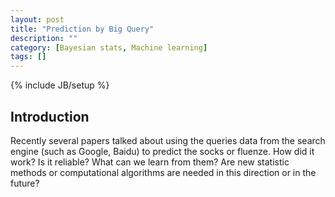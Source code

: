 ```yaml
---
layout: post
title: "Prediction by Big Query"
description: ""
category: [Bayesian stats, Machine learning]
tags: []
---
```

{% include JB/setup %}

## Introduction
Recently several papers talked about using the queries data from the search engine (such as Google, Baidu) to predict the socks or fluenze. How did it work? Is it
reliable? What can we learn from them? Are new statistic methods or computational algorithms are needed in this direction or in the future?
